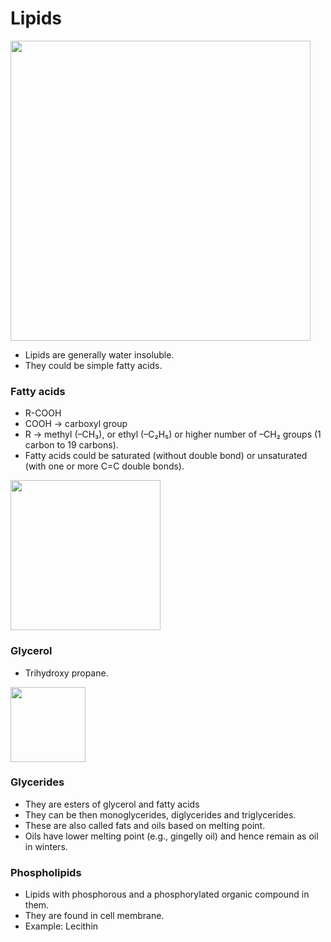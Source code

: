 # Lipids
<img width="480" src="https://cdn-ccnli.nitrocdn.com/hPbgvskpJmIfLTeYLYGdGpfRfGKbrYYq/assets/static/optimized/rev-1466133/wp-content/uploads/2017/10/Classification-of-Lipids-2.jpg">

* Lipids are generally water insoluble. 
* They could be simple fatty acids. 

### Fatty acids
* R-COOH 
* COOH → carboxyl group
* R → methyl (–CH₃), or ethyl (–C₂H₅) or higher number of –CH₂ groups (1 carbon to 19 carbons). 
* Fatty acids could be saturated (without double bond) or unsaturated (with one or more C=C double bonds). 

<img width="240" src="https://user-images.githubusercontent.com/20998959/152135778-62efab48-5695-4f63-ab3c-4eef6f2a8b5a.png">

### Glycerol
* Trihydroxy propane. 
<img width="120" src="https://user-images.githubusercontent.com/20998959/152135907-398aa3dc-cba6-4a58-8ead-0d98c19203cd.png">


### Glycerides 
* They are esters of glycerol and fatty acids
* They can be then monoglycerides, diglycerides and triglycerides. 
* These are also called fats and oils based on melting point. 
* Oils have lower melting point (e.g., gingelly oil) and hence remain as oil in winters. 

### Phospholipids
* Lipids with phosphorous and a phosphorylated organic compound in them.
* They are found in cell membrane. 
* Example: Lecithin

